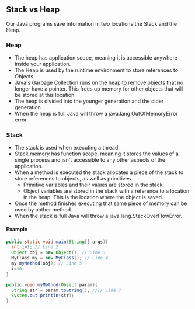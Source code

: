 ## Stack vs Heap

Our Java programs save information in two locations the Stack and the Heap.

### Heap
* The heap has application scope, meaning it is accessible anywhere inside your application.  
* The Heap is used by the runtime environment to store references to Objects.  
* Java's Garbage Collection runs on the heap to remove objects that no longer have a pointer. This frees up memory for other objects that will be stored at this location.  
* The heap is divided into the younger generation and the older generation.
* When the heap is full Java will throw a java.lang.OutOfMemoryError error.

### Stack
* The stack is used when executing a thread.
* Stack memory has function scope, meaning it stores the values of a single process and isn't accessible to any other aspects of the application.
* When a method is executed the stack allocates a piece of the stack to store references to objects, as well as primitives.
  * Primitive variables and their values are stored in the stack.
  * Object variables are stored in the stack with a reference to a location in the heap. This is the location where the object is saved.
* Once the method finishes executing that same piece of memory can be used by anther method.  
* When the stack is full Java will throw a java.lang.StackOverFlowError.


#### Example
```java
public static void main(String[] args){
  int i=1; // Line 2
  Object obj = new Object(); // Line 3
  MyClass my = new MyClass(); // Line 4
  my.myMethod(obj); // Line 5
  i=10;
}

public void myMethod(Object param){
  String str = param.toString(); //// Line 7
  System.out.println(str);
}
```
